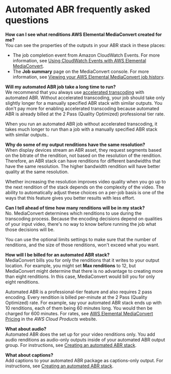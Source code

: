 # Automated ABR frequently asked questions<a name="automated-abr-frequently-asked-questions"></a>

**How can I see what renditions AWS Elemental MediaConvert created for me?**  
You can see the properties of the outputs in your ABR stack in these places:
+ The job completion event from Amazon CloudWatch Events\. For more information, see [Using CloudWatch Events with AWS Elemental MediaConvert](cloudwatch_events.md)\.
+ The **Job summary** page on the MediaConvert console\. For more information, see [Viewing your AWS Elemental MediaConvert job history](viewing-job-history.md)\.

**Will my automated ABR job take a long time to run?**  
We recommend that you always use [accelerated transcoding](accelerated-transcoding.md) with automated ABR\. Without accelerated transcoding, your job should take only slightly longer for a manually specified ABR stack with similar outputs\. You don't pay more for enabling accelerated transcoding because automated ABR is already billed at the 2 Pass \(Quality Optimized\) professional tier rate\.

When you run an automated ABR job without accelerated transcoding, it takes much longer to run than a job with a manually specified ABR stack with similar outputs\.\.

**Why do some of my output renditions have the same resolution?**  
When display devices stream an ABR asset, they request segments based on the bitrate of the rendition, not based on the resolution of the rendition\. Therefore, an ABR stack can have renditions for different bandwidths that have the same resolution\. The higher bandwidth rendition will have better quality at the same resolution\.

Whether increasing the resolution improves video quality when you go up to the next rendition of the stack depends on the complexity of the video\. The ability to automatically adjust these choices on a per\-job basis is one of the ways that this feature gives you better results with less effort\.

**Can I tell ahead of time how many renditions will be in my stack?**  
No\. MediaConvert determines which renditions to use during the transcoding process\. Because the encoding decisions depend on qualities of your input video, there's no way to know before running the job what those decisions will be\.

You can use the optional limits settings to make sure that the number of renditions, and the size of those renditions, won't exceed what you want\.

**How will I be billed for an automated ABR stack?**  
MediaConvert bills you for only the renditions that it writes to your output location\. For example, you might set **Max renditions** to 12, but MediaConvert might determine that there is no advantage to creating more than eight renditions\. In this case, MediaConvert would bill you for only eight renditions\.

Automated ABR is a professional\-tier feature and also requires 2 pass encoding\.  Every rendition is billed per\-minute at the 2 Pass \(Quality Optimized\) rate\. For example, say your automated ABR stack ends up with 10 renditions, each of them being 60 minutes long\. You would then be charged for 600 minutes\. For rates, see [AWS Elemental MediaConvert Pricing](https://aws.amazon.com/mediaconvert/pricing/) in the *AWS Cloud Products* website\.

**What about audio?**  
Automated ABR does the set up for your video renditions only\. You add audio renditions as audio\-only outputs inside of your automated ABR output group\. For instructions, see [Creating an automated ABR stack](creating-an-automated-abr-stack.md)\.

**What about captions?**  
Add captions to your automated ABR package as captions\-only output\. For instructions, see [Creating an automated ABR stack](creating-an-automated-abr-stack.md)\.
